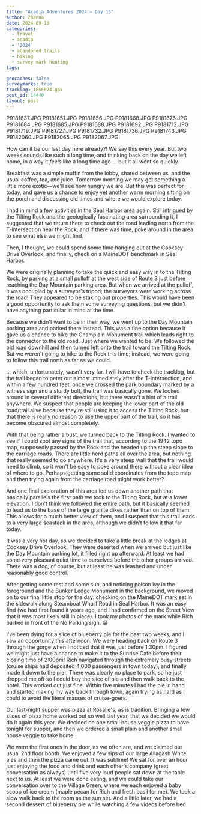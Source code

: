 ```yaml
---
title: "Acadia Adventures 2024 – Day 15"
author: Zhanna
date: 2024-09-18
categories: 
  - travel
  - acadia
  - '2024'
  - abandoned trails
  - hiking
  - survey mark hunting
tags:

geocaches: false
surveymarks: true
tracklog: 18SEP24.gpx
post_id: 14440
layout: post
---
```


P9181637.JPG
P9181651.JPG
P9181656.JPG
P9181668.JPG
P9181676.JPG
P9181684.JPG
P9181685.JPG
P9181688.JPG
P9181692.JPG
P9181712.JPG
P9181719.JPG
P9181727.JPG
P9181732.JPG
P9181736.JPG
P9181743.JPG
P9182060.JPG
P9182065.JPG
P9182067.JPG

How can it be our last day here already?! We say this every year. But two weeks sounds like such a long time, and thinking back on the day we left home, in a way it _feels_ like a long time ago ... but it all went so quickly.

Breakfast was a simple muffin from the lobby, shared between us, and the usual coffee, tea, and juice. Tomorrow morning we may get something a little more exotic—we'll see how hungry we are. But this was perfect for today, and gave us a chance to enjoy yet another warm morning sitting on the porch and discussing old times and where we would explore today.

I had in mind a few activities in the Seal Harbor area again. Still intrigued by the Tilting Rock and the geologically fascinating area surrounding it, I suggested that we return there to check out the road leading north from the T-intersection near the Rock, and if there was time, poke around in the area to see what else we might find.

Then, I thought, we could spend some time hanging out at the Cooksey Drive Overlook, and finally, check on a MaineDOT benchmark in Seal Harbor.

We were originally planning to take the quick and easy way in to the Tilting Rock, by parking at a small pulloff at the west side of Route 3 just before reaching the Day Mountain parking area. But when we arrived at the pulloff, it was occupied by a surveyor's tripod; the surveyors were working across the road! They appeared to be staking out properties. This would have been a good opportunity to ask them some surveying questions, but we didn't have anything particular in mind at the time.

Because we didn't want to be in their way, we went up to the Day Mountain parking area and parked there instead. This was a fine option because it gave us a chance to hike the Champlain Monument trail which leads right to the connector to the old road. Just where we wanted to be. We followed the old road downhill and then turned left onto the trail toward the Tilting Rock. But we weren't going to hike to the Rock this time; instead, we were going to follow this trail north as far as we could.

... which, unfortunately, wasn't very far. I will have to check the tracklog, but the trail began to peter out almost immediately after the T-intersection, and within a few hundred feet, once we crossed the park boundary marked by a witness sign and a sturdy bolt, the trail was basically gone. We looked around in several different directions, but there wasn't a hint of a trail anywhere. We suspect that people are keeping the lower part of the old road/trail alive because they're still using it to access the Tilting Rock, but that there is really no reason to use the upper part of the trail, so it has become obscured almost completely.

With that being rather a bust, we turned back to the Tilting Rock. I wanted to see if I could spot any signs of the trail that, according to the 1942 topo map, supposedly passed by the Rock and the headed up the steep slope to the carriage roads. There are little herd paths all over the area, but nothing that really seemed to go anywhere. It's a very steep wall that the trail would need to climb, so it won't be easy to poke around there without a clear idea of where to go. Perhaps getting some solid coordinates from the topo map and then trying again from the carriage road might work better?

And one final exploration of this area led us down another path that basically parallels the first path we took to the Tilting Rock, but at a lower elevation. I don't think we followed the entire path, but it basically seemed to lead us to the base of the large granite dikes rather than on top of them. This allows for a much better view of them, and I suspect that this trail leads to a very large seastack in the area, although we didn't follow it that far today.

It was a very hot day, so we decided to take a little break at the ledges at Cooksey Drive Overlook. They were deserted when we arrived but just like the Day Mountain parking lot, it filled right up afterward. At least we had some very pleasant quiet time to ourselves before the other groups arrived. There was a dog, of course, but at least he was leashed and under reasonably good control.

After getting some rest and some sun, and noticing poison ivy in the foreground and the Bunker Ledge Monument in the background, we moved on to our final little stop for the day: checking on the MaineDOT mark set in the sidewalk along Steamboat Wharf Road in Seal Harbor. It was an easy find (we had first found it years ago, and I had confirmed on the Street View that it was most likely still in place). I took my photos of the mark while Rich parked in front of the No Parking sign. :grin:

I've been dying for a slice of blueberry pie for the past two weeks, and I saw an opportunity this afternoon. We were heading back on Route 3 through the gorge when I noticed that it was just before 1:30pm. I figured we might just have a chance to make it to the Sunrise Cafe before their closing time of 2:00pm! Rich navigated through the extremely busy streets (cruise ships had deposited 4,000 passengers in town today), and finally made it down to the pier. There was clearly no place to park, so he just dropped me off so I could buy the slice of pie and then walk back to the hotel. This worked out just fine. Within five minutes I had the pie in hand and started making my way back through town, again trying as hard as I could to avoid the literal masses of cruise-goers.

Our last-night supper was pizza at Rosalie's, as is tradition. Bringing a few slices of pizza home worked out so well last year, that we decided we would do it again this year. We decided on one small house veggie pizza to have tonight for supper, and then we ordered a small plain and another small house veggie to take home. 

We were the first ones in the door, as we often are, and we claimed our usual 2nd floor booth. We enjoyed a few sips of our large Allagash White ales and then the pizza came out. It was sublime! We sat for over an hour just enjoying the food and drink and each other's company (great conversation as always) until five very loud people sat down at the table next to us. At least we were done eating, and we could take our conversation over to the Village Green, where we each enjoyed a baby scoop of ice cream (maple pecan for Rich and fresh basil for me). We took a slow walk back to the room as the sun set. And a little later, we had a second dessert of blueberry pie while watching a few videos before bed.